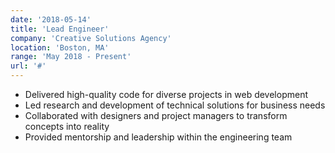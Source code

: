 ```yaml
---
date: '2018-05-14'
title: 'Lead Engineer'
company: 'Creative Solutions Agency'
location: 'Boston, MA'
range: 'May 2018 - Present'
url: '#'
---
```


- Delivered high-quality code for diverse projects in web development
- Led research and development of technical solutions for business needs
- Collaborated with designers and project managers to transform concepts into reality
- Provided mentorship and leadership within the engineering team
